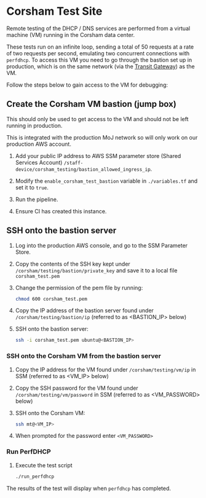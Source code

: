 # Corsham Test Site

Remote testing of the DHCP / DNS services are performed from a virtual machine (VM) running in the Corsham data center.

These tests run on an infinite loop, sending a total of 50 requests at a rate of two requests per second, emulating two concurrent connections with `perfdhcp`.
To access this VM you need to go through the bastion set up in production, which is on the same network (via the [Transit Gateway](https://aws.amazon.com/transit-gateway)) as the VM.

Follow the steps below to gain access to the VM for debugging:

## Create the Corsham VM bastion (jump box)

This should only be used to get access to the VM and should not be left running in production.

This is integrated with the production MoJ network so will only work on our production AWS account.

1. Add your public IP address to AWS SSM parameter store (Shared Services Account) `/staff-device/corsham_testing/bastion_allowed_ingress_ip`.

2. Modify the `enable_corsham_test_bastion` variable in `./variables.tf` and set it to `true`.

3. Run the pipeline.

4. Ensure CI has created this instance.

## SSH onto the bastion server

1. Log into the production AWS console, and go to the SSM Parameter Store.

2. Copy the contents of the SSH key kept under `/corsham/testing/bastion/private_key` and save it to a local file `corsham_test.pem`

3. Change the permission of the pem file by running:

   ```bash
   chmod 600 corsham_test.pem
   ```

4. Copy the IP address of the bastion server found under `/corsham/testing/bastion/ip` (referred to as <BASTION_IP> below)

5. SSH onto the bastion server:

   ```bash
   ssh -i corsham_test.pem ubuntu@<BASTION_IP>
   ```

### SSH onto the Corsham VM from the bastion server

1. Copy the IP address for the VM found under `/corsham/testing/vm/ip` in SSM (referred to as <VM_IP> below)

2. Copy the SSH password for the VM found under `/corsham/testing/vm/password` in SSM (referred to as <VM_PASSWORD> below)

3. SSH onto the Corsham VM:

   ```bash
   ssh mt@<VM_IP>
   ```

4. When prompted for the password enter `<VM_PASSWORD>`

### Run PerfDHCP

1. Execute the test script

   ```bash
   ./run_perfdhcp
   ```

The results of the test will display when `perfdhcp` has completed.
